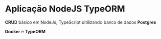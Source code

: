 # Aplicação NodeJS TypeORM

**CRUD** básico em NodeJs, TypeScript ultilizando banco de dados **Postgres**

**Docker** e **TypeORM**
